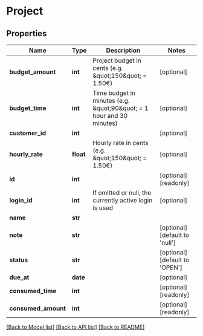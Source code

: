 # Project

## Properties
Name | Type | Description | Notes
------------ | ------------- | ------------- | -------------
**budget_amount** | **int** | Project budget in cents (e.g. \&quot;150\&quot; &#x3D; 1.50€) | [optional] 
**budget_time** | **int** | Time budget in minutes (e.g. \&quot;90\&quot; &#x3D; 1 hour and 30 minutes) | [optional] 
**customer_id** | **int** |  | [optional] 
**hourly_rate** | **float** | Hourly rate in cents (e.g. \&quot;150\&quot; &#x3D; 1.50€) | [optional] 
**id** | **int** |  | [optional] [readonly] 
**login_id** | **int** | If omitted or null, the currently active login is used | [optional] 
**name** | **str** |  | 
**note** | **str** |  | [optional] [default to 'null']
**status** | **str** |  | [optional] [default to 'OPEN']
**due_at** | **date** |  | [optional] 
**consumed_time** | **int** |  | [optional] [readonly] 
**consumed_amount** | **int** |  | [optional] [readonly] 

[[Back to Model list]](../README.md#documentation-for-models) [[Back to API list]](../README.md#documentation-for-api-endpoints) [[Back to README]](../README.md)


